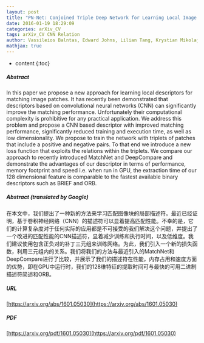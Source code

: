 ```yaml
---
layout: post
title: "PN-Net: Conjoined Triple Deep Network for Learning Local Image Descriptors"
date: 2016-01-19 18:29:09
categories: arXiv_CV
tags: arXiv_CV CNN Relation
author: Vassileios Balntas, Edward Johns, Lilian Tang, Krystian Mikolajczyk
mathjax: true
---
```


* content
{:toc}

##### Abstract
In this paper we propose a new approach for learning local descriptors for matching image patches. It has recently been demonstrated that descriptors based on convolutional neural networks (CNN) can significantly improve the matching performance. Unfortunately their computational complexity is prohibitive for any practical application. We address this problem and propose a CNN based descriptor with improved matching performance, significantly reduced training and execution time, as well as low dimensionality. We propose to train the network with triplets of patches that include a positive and negative pairs. To that end we introduce a new loss function that exploits the relations within the triplets. We compare our approach to recently introduced MatchNet and DeepCompare and demonstrate the advantages of our descriptor in terms of performance, memory footprint and speed i.e. when run in GPU, the extraction time of our 128 dimensional feature is comparable to the fastest available binary descriptors such as BRIEF and ORB.

##### Abstract (translated by Google)
在本文中，我们提出了一种新的方法来学习匹配图像块的局部描述符。最近已经证明，基于卷积神经网络（CNN）的描述符可以显着提高匹配性能。不幸的是，它们的计算复杂度对于任何实际的应用都是不可接受的我们解决这个问题，并提出了一个改进的匹配性能的CNN描述符，显着减少训练和执行时间，以及低维度。我们建议使用包含正负对的补丁三元组来训练网络。为此，我们引入一个新的损失函数，利用三元组内的关系。我们将我们的方法与最近引入的MatchNet和DeepCompare进行了比较，并展示了我们的描述符在性能，内存占用和速度方面的优势，即在GPU中运行时，我们的128维特征的提取时间可与最快的可用二进制描述符简述和ORB。

##### URL
[https://arxiv.org/abs/1601.05030](https://arxiv.org/abs/1601.05030)

##### PDF
[https://arxiv.org/pdf/1601.05030](https://arxiv.org/pdf/1601.05030)

